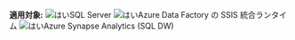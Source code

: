 <Token>**適用対象:** ![はい](media/yes.png)SQL Server ![はい](media/yes.png)Azure Data Factory の SSIS 統合ランタイム</Token> ![はい](media/yes.png)Azure Synapse Analytics (SQL DW)
